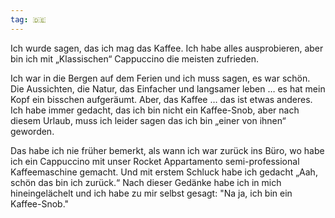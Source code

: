 ```yaml
---
tag: 🇩🇪
---
```


Ich wurde sagen, das ich mag das Kaffee. Ich habe alles ausprobieren, aber bin ich mit „Klassischen“ Cappuccino die meisten zufrieden.

Ich war in die Bergen auf dem Ferien und ich muss sagen, es war schön. Die Aussichten, die Natur, das Einfacher und langsamer leben … es hat mein Kopf ein bisschen aufgeräumt. Aber, das Kaffee … das ist etwas anderes. Ich habe immer gedacht, das ich bin nicht ein Kaffee-Snob, aber nach diesem Urlaub, muss ich leider sagen das ich bin „einer von ihnen“ geworden.

Das habe ich nie früher bemerkt, als wann ich war zurück ins Büro, wo habe ich ein Cappuccino mit unser Rocket Appartamento semi-professional Kaffeemaschine gemacht. Und mit erstem Schluck habe ich gedacht „Aah, schön das bin ich zurück.“ Nach dieser Gedänke habe ich in mich hineingelächelt und ich habe zu mir selbst gesagt: "Na ja, ich bin ein Kaffee-Snob."

